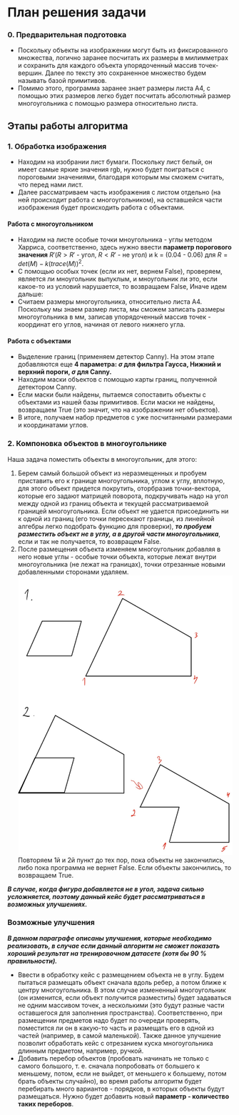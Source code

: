 # План решения задачи
### 0. Предварительная подготовка
* Поскольку объекты на изображении могут быть из фиксированного множества, логично заранее посчитать их размеры в милимметрах и сохранить для каждого объекта упорядоченный массив точек-вершин. Далее по тексту это сохраненное множество будем называть базой примитивов.
* Помимо этого, программа заранее знает размеры листа A4, с помощью этих размеров легко будет посчитать абсолютный размер многоугольника с помощью размера относительно листа.

## Этапы работы алгоритма
### 1. Обработка изображения
* Находим на изобрании лист бумаги. Поскольку лист белый, он имеет самые яркие значения rgb, нужно будет поиграться с пороговыми значениями, благодаря которым мы сможем считать, что перед нами лист.
* Далее рассматриваем часть изображения с листом отдельно (на ней происходит работа с многоугольником), на оставшейся части изображения будет происходить работа с объектами.

#### Работа с многоугольником 
* Находим на листе особые точки мноугольника - углы методом Харриса, соответственно, здесь нужно ввести **параметр порогового значения** $R' (R > R'$ - угол, $R < R'$ - не угол$)$ и k = (0.04 - 0.06) для 
$R = det(M) - k(trace(M))^2$. 
* С помощью особых точек (если их нет, вернем False), проверяем, является ли мноугольник выпуклым, и мноугольник ли это, если какое-то из условий нарушается, то возвращаем False, Иначе идем дальше:
* Считаем размеры многоугольника, относительно листа A4. Поскольку мы знаем размер листа, мы сможем записать размеры многоугольника в мм, записав упорядоченный массив точек - координат его углов, начиная от левого нижнего угла.

#### Работа с объектами 
* Выделение границ (применяем детектор  Canny). На этом этапе добавляются еще **4 параметра: $\sigma$ для фильтра Гаусса, Нижний и верхний пороги, $\sigma$ для Canny.**
* Находим маски объектов с помощью карты границ, полученной детектором Canny.
* Если маски были найдены, пытаемся сопоставить объекты с объектами из нашей базы примитивов. Если маски не найдены, возвращаем True (это значит, что на изображении нет объектов).
* В итоге, получаем набор предметов с уже посчитанными размерами и координатами углов.

### 2. Компоновка объектов в многоугольнике
Наша задача поместить объекты в многоугольник, для этого:
1. Берем самый большой объект из неразмещенных и пробуем приставить его к границе многоугольника, углом к углу, вплотную, для этого объект придется покрутить, оторбразив точки-вектора, которые его задают матрицей поворота, подкручивать надо на угол между одной из границ объекта и текущей рассматриваемой границей многоугольника. Если объект не удается присоединить ни к одной из границ (его точки пересекают границы, из линейной алгебры легко подобрать функцию для проверки), ***то пробуем разместить объект не в углу, а в другой части многоугольника***, если и так не получается, то возвращем False. 
2. После размещения объекта изменяем многоугольник добавляя в него новые углы - особые точки объекта, которые лежат внутри многоугольника (не лежат на границах), точки  отрезанные новыми добавленными сторонами удаляем.
![Уменьшение многоугольника за счет добавления объекта](./plan/decrease_polygon.jpeg)
Повторяем 1й и 2й пункт до тех пор, пока объекты не закончились, либо пока программа не вернет False. Если объекты закончились, то возвращаем True.

***В случае, когда фигура добавляется не в угол, задача сильно усложняется, поэтому данный кейс будет рассматриваться в возможных улучшениях.***

### Возможные улучшения
***В данном параграфе описаны улучшения, которые необходимо реализовать, в случае если данный алгоритм не сможет показать хороший результат на тренировочном датасете (хотя бы 90 % правильности).***
* Ввести в обработку кейс с размещением объекта не в углу. Будем пытаться размещать объект сначала вдоль ребер, а потом ближе к центру многоугольника. В этом случае измененный многоугольник (он изменится, если объект получится разместить) будет задаваться не одним массивом точек, а несколькими (это будут разные части оставшегося для заполнения пространства). Соответственно, при размещении предметов надо будет по очереди проверять, поместится ли он в какую-то часть и размещать его в одной из частей (например, в самой маленькой). Также данное улучшение позволит обработать кейс с отрезанием куска многоугольника длинным предметом, например, ручкой.
* Добавить перебор объектов (пробовать начинать не только с самого большого, т. е. сначала попробовать от большего к меньшему, потом, если не выйдет, от меньшего к большему, потом брать объекты случайно), во время работы алгоритм будет перебирать много вариантов - порядков, в которых объекты будут размещаться. Нужно будет добавить новый **параметр - количество таких переборов**.